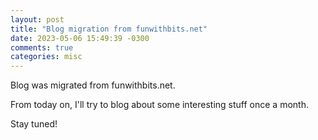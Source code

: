 ```yaml
---
layout: post
title: "Blog migration from funwithbits.net"
date: 2023-05-06 15:49:39 -0300
comments: true
categories: misc
---
```


Blog was migrated from funwithbits.net. 

From today on, I'll try to blog about some interesting stuff once a month.

Stay tuned!

